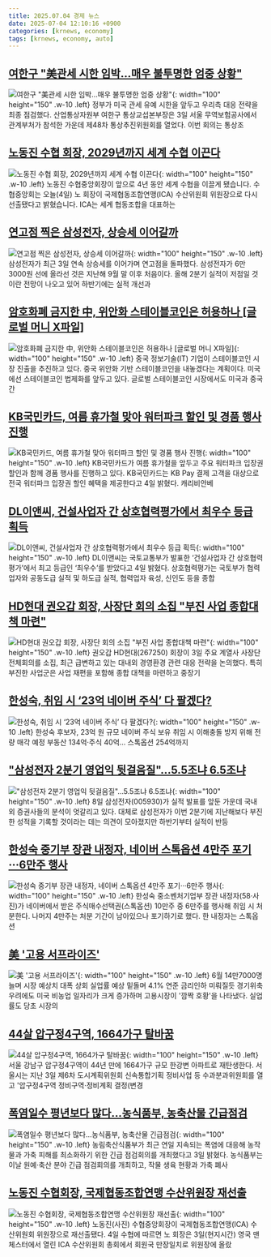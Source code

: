 ```yaml
---
title: 2025.07.04 경제 뉴스
date: 2025-07-04 12:10:16 +0900
categories: [krnews, economy]
tags: [krnews, economy, auto]
---
```

## [여한구 "美관세 시한 임박…매우 불투명한 엄중 상황"](https://n.news.naver.com/mnews/article/448/0000539728)

![여한구 "美관세 시한 임박…매우 불투명한 엄중 상황"](https://mimgnews.pstatic.net/image/origin/448/2025/07/03/539728.jpg?type=nf220_150){: width="100" height="150" .w-10 .left}
정부가 미국 관세 유예 시한을 앞두고 우리측 대응 전략을 최종 점검했다. 산업통상자원부 여한구 통상교섭본부장은 3일 서울 무역보험공사에서 관계부처가 참석한 가운데 제48차 통상추진위원회를 열었다. 이번 회의는 통상조

## [노동진 수협 회장, 2029년까지 세계 수협 이끈다](https://n.news.naver.com/mnews/article/057/0001894896)

![노동진 수협 회장, 2029년까지 세계 수협 이끈다](https://mimgnews.pstatic.net/image/origin/057/2025/07/04/1894896.jpg?type=nf220_150){: width="100" height="150" .w-10 .left}
노동진 수협중앙회장이 앞으로 4년 동안 세계 수협을 이끌게 됐습니다. 수협중앙회는 오늘(4일) 노 회장이 국제협동조합연맹(ICA) 수산위원회 위원장으로 다시 선출됐다고 밝혔습니다. ICA는 세계 협동조합을 대표하는

## [연고점 찍은 삼성전자, 상승세 이어갈까](https://n.news.naver.com/mnews/article/277/0005617536)

![연고점 찍은 삼성전자, 상승세 이어갈까](https://mimgnews.pstatic.net/image/origin/277/2025/07/04/5617536.jpg?type=nf220_150){: width="100" height="150" .w-10 .left}
삼성전자가 최근 3일 연속 상승세를 이어가며 연고점을 돌파했다. 삼성전자가 6만3000원 선에 올라선 것은 지난해 9월 말 이후 처음이다. 올해 2분기 실적이 저점일 것이란 전망이 나오고 있어 하반기에는 실적 개선과

## [암호화폐 금지한 中, 위안화 스테이블코인은 허용하나 [글로벌 머니 X파일]](https://n.news.naver.com/mnews/article/015/0005153445)

![암호화폐 금지한 中, 위안화 스테이블코인은 허용하나 [글로벌 머니 X파일]](https://mimgnews.pstatic.net/image/origin/015/2025/07/04/5153445.jpg?type=nf220_150){: width="100" height="150" .w-10 .left}
중국 정보기술(IT) 기업이 스테이블코인 시장 진출을 추진하고 있다. 중국 위안화 기반 스테이블코인을 내놓겠다는 계획이다. 미국에선 스테이블코인 법제화를 앞두고 있다. 글로벌 스테이블코인 시장에서도 미국과 중국 간

## [KB국민카드, 여름 휴가철 맞아 워터파크 할인 및 경품 행사 진행](https://n.news.naver.com/mnews/article/088/0000957147)

![KB국민카드, 여름 휴가철 맞아 워터파크 할인 및 경품 행사 진행](https://mimgnews.pstatic.net/image/origin/088/2025/07/04/957147.jpg?type=nf220_150){: width="100" height="150" .w-10 .left}
KB국민카드가 여름 휴가철을 앞두고 주요 워터파크 입장권 할인과 함께 경품 행사를 진행하고 있다. KB국민카드는 KB Pay 결제 고객을 대상으로 전국 워터파크 입장권 할인 혜택을 제공한다고 4일 밝혔다. 캐리비안베

## [DL이앤씨, 건설사업자 간 상호협력평가에서 최우수 등급 획득](https://n.news.naver.com/mnews/article/011/0004505058)

![DL이앤씨, 건설사업자 간 상호협력평가에서 최우수 등급 획득](https://mimgnews.pstatic.net/image/origin/011/2025/07/04/4505058.jpg?type=nf220_150){: width="100" height="150" .w-10 .left}
DL이앤씨는 국토교통부가 발표한 ‘건설사업자 간 상호협력평가’에서 최고 등급인 ‘최우수’를 받았다고 4일 밝혔다. 상호협력평가는 국토부가 협력업자와 공동도급 실적 및 하도급 실적, 협력업자 육성, 신인도 등을 종합

## [HD현대 권오갑 회장, 사장단 회의 소집 "부진 사업 종합대책 마련"](https://n.news.naver.com/mnews/article/421/0008348544)

![HD현대 권오갑 회장, 사장단 회의 소집 "부진 사업 종합대책 마련"](https://mimgnews.pstatic.net/image/origin/421/2025/07/03/8348544.jpg?type=nf220_150){: width="100" height="150" .w-10 .left}
권오갑 HD현대(267250) 회장이 3일 주요 계열사 사장단 전체회의를 소집, 최근 급변하고 있는 대내외 경영환경 관련 대응 전략을 논의했다. 특히 부진한 사업군은 사업 재편을 포함해 종합 대책을 마련하고 중장기

## [한성숙, 취임 시 ‘23억 네이버 주식’ 다 팔겠다?](https://n.news.naver.com/mnews/article/449/0000313744)

![한성숙, 취임 시 ‘23억 네이버 주식’ 다 팔겠다?](https://mimgnews.pstatic.net/image/origin/449/2025/07/03/313744.jpg?type=nf220_150){: width="100" height="150" .w-10 .left}
한성숙 후보자, 23억 원 규모 네이버 주식 보유 취임 시 이해충돌 방지 위해 전량 매각 예정 부동산 134억·주식 40억… 스톡옵션 254억까지

## ["삼성전자 2분기 영업익 뒷걸음질"…5.5조냐 6.5조냐](https://n.news.naver.com/mnews/article/011/0004504855)

!["삼성전자 2분기 영업익 뒷걸음질"…5.5조냐 6.5조냐](https://mimgnews.pstatic.net/image/origin/011/2025/07/03/4504855.jpg?type=nf220_150){: width="100" height="150" .w-10 .left}
8일 삼성전자(005930)가 실적 발표를 앞둔 가운데 국내외 증권사들의 분석이 엇갈리고 있다. 대체로 삼성전자가 이번 2분기에 지난해보다 부진한 성적을 기록할 것이라는 데는 의견이 모아졌지만 하반기부터 실적이 반등

## [한성숙 중기부 장관 내정자, 네이버 스톡옵션 4만주 포기···6만주 행사](https://n.news.naver.com/mnews/article/032/0003380556)

![한성숙 중기부 장관 내정자, 네이버 스톡옵션 4만주 포기···6만주 행사](https://mimgnews.pstatic.net/image/origin/032/2025/07/04/3380556.jpg?type=nf220_150){: width="100" height="150" .w-10 .left}
한성숙 중소벤처기업부 장관 내정자(58·사진)가 네이버에서 받은 주식매수선택권(스톡옵션) 10만주 중 6만주를 행사해 취임 시 처분한다. 나머지 4만주는 처분 기간이 남아있으나 포기하기로 했다. 한 내정자는 스톡옵션

## [美 '고용 서프라이즈'](https://n.news.naver.com/mnews/article/009/0005519392)

![美 '고용 서프라이즈'](https://mimgnews.pstatic.net/image/origin/009/2025/07/03/5519392.jpg?type=nf220_150){: width="100" height="150" .w-10 .left}
6월 14만7000명 늘며 시장 예상치 대폭 상회 실업률 예상 밑돌며 4.1% 연준 금리인하 미뤄질듯 경기위축 우려에도 미국 비농업 일자리가 크게 증가하며 고용시장이 '깜짝 호황'을 나타냈다. 실업률도 당초 시장의

## [44살 압구정4구역, 1664가구 탈바꿈](https://n.news.naver.com/mnews/article/014/0005372481)

![44살 압구정4구역, 1664가구 탈바꿈](https://mimgnews.pstatic.net/image/origin/014/2025/07/04/5372481.jpg?type=nf220_150){: width="100" height="150" .w-10 .left}
서울 강남구 압구정4구역이 44년 만에 1664가구 규모 한강변 아파트로 재탄생한다. 서울시는 지난 3일 제6차 도시계획위원회 신속통합기획 정비사업 등 수과분과위원회를 열고 '압구정4구역 정비구역·정비계획 결정(변경

## [폭염일수 평년보다 많다…농식품부, 농축산물 긴급점검](https://n.news.naver.com/mnews/article/003/0013341762)

![폭염일수 평년보다 많다…농식품부, 농축산물 긴급점검](https://mimgnews.pstatic.net/image/origin/003/2025/07/03/13341762.jpg?type=nf220_150){: width="100" height="150" .w-10 .left}
농림축산식품부가 최근 연일 지속되는 폭염에 대응해 농작물과 가축 피해를 최소화하기 위한 긴급 점검회의를 개최했다고 3일 밝혔다. 농식품부는 이날 원예·축산 분야 긴급 점검회의를 개최하고, 작물 생육 현황과 가축 폐사

## [노동진 수협회장, 국제협동조합연맹 수산위원장 재선출](https://n.news.naver.com/mnews/article/021/0002720436)

![노동진 수협회장, 국제협동조합연맹 수산위원장 재선출](https://mimgnews.pstatic.net/image/origin/021/2025/07/04/2720436.jpg?type=nf220_150){: width="100" height="150" .w-10 .left}
노동진(사진) 수협중앙회장이 국제협동조합연맹(ICA) 수산위원회 위원장으로 재선출됐다. 4일 수협에 따르면 노 회장은 3일(현지시간) 영국 맨체스터에서 열린 ICA 수산위원회 총회에서 회원국 만장일치로 위원장에 올랐

